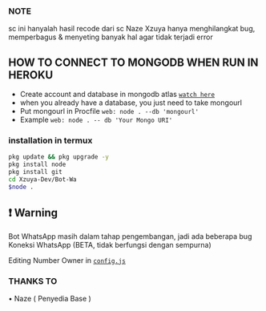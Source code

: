 ### NOTE 

sc ini hanyalah hasil recode dari sc Naze
Xzuya hanya menghilangkat bug, memperbagus & menyeting banyak hal
agar tidak terjadi error

## HOW TO CONNECT TO MONGODB WHEN RUN IN HEROKU

* Create account and database in mongodb atlas [`watch here`](https://youtu.be/w1iMJS0ib-w)
* when you already have a database, you just need to take mongourl
* Put mongourl in Procfile `web: node . --db 'mongourl'`
* Example `web: node . -- db 'Your Mongo URI'`

### installation in termux
``` bash
pkg update && pkg upgrade -y
pkg install node
pkg install git
cd Xzuya-Dev/Bot-Wa
$node .
```

## ❗ Warning
Bot WhatsApp masih dalam tahap pengembangan, jadi ada beberapa bug
Koneksi WhatsApp (BETA, tidak berfungsi dengan sempurna)


Editing Number Owner in [`config.js`](https://github.com/nazedev/Bot-Wa/blob/main/config.js)

### THANKS TO ###
• Naze ( Penyedia Base )
